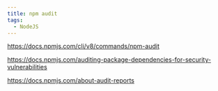 ```yaml
---
title: npm audit
tags:
  - NodeJS
---
```


https://docs.npmjs.com/cli/v8/commands/npm-audit

https://docs.npmjs.com/auditing-package-dependencies-for-security-vulnerabilities

https://docs.npmjs.com/about-audit-reports
